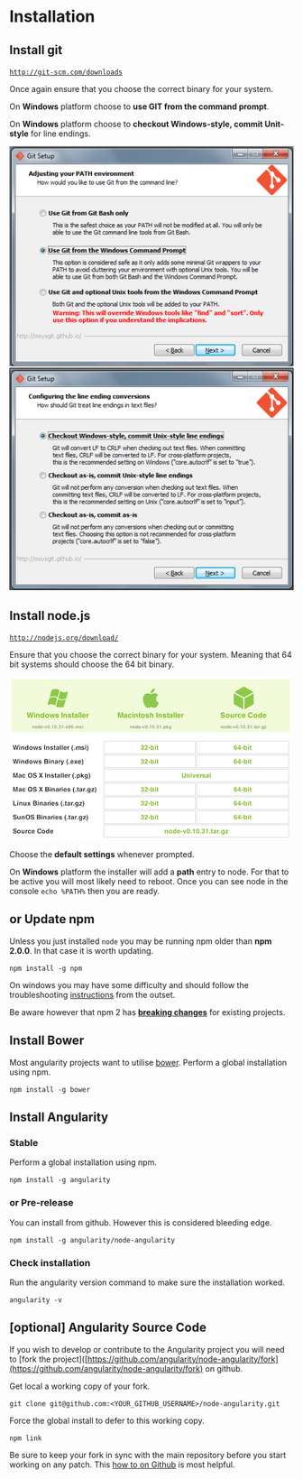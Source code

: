 # Installation

## Install git

[`http://git-scm.com/downloads`](http://git-scm.com/downloads)

Once again ensure that you choose the correct binary for your system.

On **Windows** platform choose to **use GIT from the command prompt**.

On **Windows** platform choose to **checkout Windows-style, commit Unit-style** for line endings.

[![](installation-git-1.png)]()
[![](installation-git-2.png)]()

## Install node.js

[`http://nodejs.org/download/`](http://nodejs.org/download/)

Ensure that you choose the correct binary for your system. Meaning that 64 bit systems should choose the 64 bit binary.

[![](installation-node.png)]()

Choose the **default settings** whenever prompted.

On **Windows** platform the installer will add a **path** entry to node. For that to be active you will most likely need
to reboot. Once you can see node in the console `echo %PATH%` then you are ready.

## or Update npm

Unless you just installed `node` you may be running npm older than **npm 2.0.0**. In that case it is worth updating.

    npm install -g npm

On windows you may have some difficulty and should follow the troubleshooting
[instructions](https://github.com/npm/npm/wiki/Troubleshooting#upgrading-on-windows) from the outset.

Be aware however that npm 2 has [**breaking changes**](http://blog.npmjs.org/post/98131109725/npm-2-0-0) for existing
projects.

## Install Bower

Most angularity projects want to utilise [bower](http://bower.io/). Perform a global installation using npm.

    npm install -g bower

## Install Angularity

### Stable

Perform a global installation using npm.

    npm install -g angularity

### or Pre-release

You can install from github. However this is considered bleeding edge.

    npm install -g angularity/node-angularity

### Check installation

Run the angularity version command to make sure the installation worked.

    angularity -v

## [optional] Angularity Source Code

If you wish to develop or contribute to the Angularity project you will need to [fork the project]([https://github.com/angularity/node-angularity/fork](https://github.com/angularity/node-angularity/fork) on github.

Get local a working copy of your fork.

    git clone git@github.com:<YOUR_GITHUB_USERNAME>/node-angularity.git

Force the global install to defer to this working copy.

    npm link

Be sure to keep your fork in sync with the main repository before you start working on any patch. This [how to on Github](https://help.github.com/articles/syncing-a-fork/) is most helpful.
